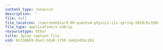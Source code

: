 ```yaml
---
content_type: resource
description: ''
file: null
file_location: /coursemedia/8-06-quantum-physics-iii-spring-2018/6c3366b90ae2bda817581a62e45bc2b2_IqyTq4n1f2g.srt
file_type: application/x-subrip
resourcetype: Other
title: 3play caption file
uid: 6c3366b9-0ae2-bda8-1758-1a62e45bc2b2
---
```


